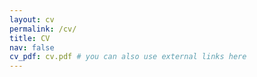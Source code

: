```yaml
---
layout: cv
permalink: /cv/
title: CV
nav: false
cv_pdf: cv.pdf # you can also use external links here
---
```

